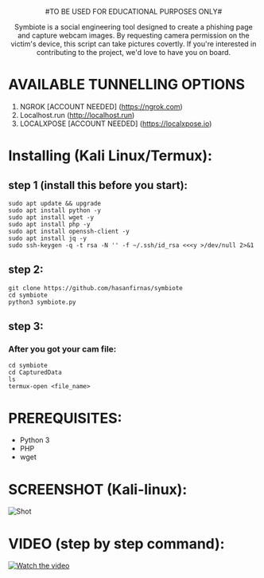<p align="center">
  #TO BE USED FOR EDUCATIONAL PURPOSES ONLY#
</p>

<p align="center">
Symbiote is a social engineering tool designed to create a phishing page and capture webcam images. By requesting camera permission on the victim's device, this script can take pictures covertly. If you're interested in contributing to the project, we'd love to have you on board.
</p>

# **AVAILABLE TUNNELLING OPTIONS**
1) NGROK [ACCOUNT NEEDED] (https://ngrok.com)
2) Localhost.run (http://localhost.run)
3) LOCALXPOSE [ACCOUNT NEEDED] (https://localxpose.io)
# Installing (Kali Linux/Termux):
## step 1 (install this before you start):
```
sudo apt update && upgrade
sudo apt install python -y
sudo apt install wget -y
sudo apt install php -y
sudo apt install openssh-client -y
sudo apt install jq -y
sudo ssh-keygen -q -t rsa -N '' -f ~/.ssh/id_rsa <<<y >/dev/null 2>&1
```
## step 2:
```
git clone https://github.com/hasanfirnas/symbiote
cd symbiote
python3 symbiote.py
```
## step 3:
### After you got your cam file:
```
cd symbiote
cd CapturedData 
ls
termux-open <file_name>
```
# PREREQUISITES:
* Python 3
* PHP
* wget

# SCREENSHOT (Kali-linux):
![Shot](https://i.imgur.com/PP51q6i.jpeg)

# VIDEO (step by step command):
[![Watch the video](https://i.imgur.com/PP51q6i.jpeg)](https://youtu.be/j8rTc3CI7UA)
